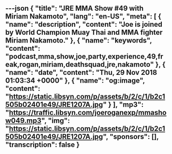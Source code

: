 ---json
{
  "title": "JRE MMA Show #49 with Miriam Nakamoto",
  "lang": "en-US",
  "meta": [
    {
      "name": "description",
      "content": "Joe is joined by World Champion Muay Thai and MMA fighter Miriam Nakamoto."
    },
    {
      "name": "keywords",
      "content": "podcast,mma,show,joe,party,experience,49,freak,rogan,miriam,deathsquad,jre,nakamoto"
    },
    {
      "name": "date",
      "content": "Thu, 29 Nov 2018 01:03:34 +0000"
    },
    {
      "name": "og:image",
      "content": "https://static.libsyn.com/p/assets/b/2/c/1/b2c1505b02401e49/JRE1207A.jpg"
    }
  ],
  "mp3": "https://traffic.libsyn.com/joeroganexp/mmashow049.mp3",
  "img": "https://static.libsyn.com/p/assets/b/2/c/1/b2c1505b02401e49/JRE1207A.jpg",
  "sponsors": [],
  "transcription": false
}
---
<episode-header />

<timemark seconds="0" />

<transcribe-call-to-action />

<episode-footer />